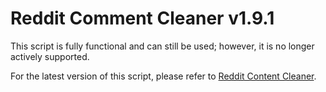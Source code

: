 # Reddit Comment Cleaner v1.9.1

This script is fully functional and can still be used; however, it is no longer actively supported.

For the latest version of this script, please refer to [Reddit Content Cleaner](https://github.com/905timur/Reddit-Content-Cleaner).
